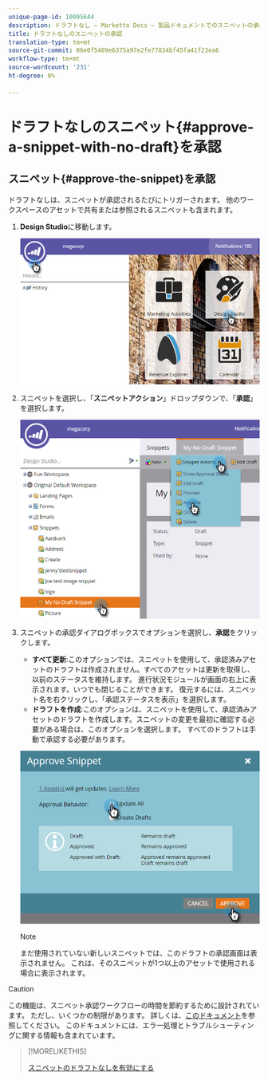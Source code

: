 ```yaml
---
unique-page-id: 10095644
description: ドラフトなし — Marketto Docs — 製品ドキュメントでのスニペットの承認
title: ドラフトなしのスニペットの承認
translation-type: tm+mt
source-git-commit: 06e0f5489e6375a97e2fe77834bf45fa41f23ea6
workflow-type: tm+mt
source-wordcount: '231'
ht-degree: 0%

---
```



# ドラフトなしのスニペット{#approve-a-snippet-with-no-draft}を承認

## スニペット{#approve-the-snippet}を承認

ドラフトなしは、スニペットが承認されるたびにトリガーされます。 他のワークスペースのアセットで共有または参照されるスニペットも含まれます。

1. **Design Studio**&#x200B;に移動します。

   ![](assets/go-to-design-studio.png)

1. スニペットを選択し、「**スニペットアクション**」ドロップダウンで、「**承認**」を選択します。

   ![](assets/approve-snippet.png)

1. スニペットの承認ダイアログボックスでオプションを選択し、**承認**&#x200B;をクリックします。

   * **すべて更新**:このオプションでは、スニペットを使用して、承認済みアセットのドラフトは作成されません。すべてのアセットは更新を取得し、以前のステータスを維持します。 進行状況モジュールが画面の右上に表示されます。いつでも閉じることができます。 復元するには、スニペット名を右クリックし、「承認ステータスを表示」を選択します。
   * **ドラフトを作成**:このオプションは、スニペットを使用して、承認済みアセットのドラフトを作成します。スニペットの変更を最初に確認する必要がある場合は、このオプションを選択します。 すべてのドラフトは手動で承認する必要があります。

   ![](assets/snippet-dialog-box.png)

   >[!NOTE]
   >
   >まだ使用されていない新しいスニペットでは、このドラフトの承認画面は表示されません。 これは、そのスニペットが1つ以上のアセットで使用される場合に表示されます。

>[!CAUTION]
>
>この機能は、スニペット承認ワークフローの時間を節約するために設計されています。 ただし、いくつかの制限があります。 詳しくは、[このドキュメント](https://nation.marketo.com/docs/DOC-4415)を参照してください。 このドキュメントには、エラー処理とトラブルシューティングに関する情報も含まれています。

>[!MORELIKETHIS]
>
>[スニペットのドラフトなしを有効にする](/help/marketo/product-docs/administration/users-and-roles/managing-user-roles-and-permissions/enable-no-draft-for-snippets.md)
